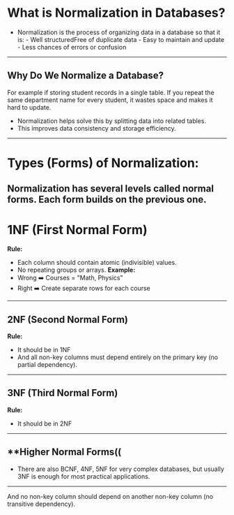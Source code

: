 # **What is Normalization in Databases?**
- Normalization is the process of organizing data in a database so that it is:
            - Well structuredFree of duplicate data
            - Easy to maintain and update
            - Less chances of errors or confusion
---
## **Why Do We Normalize a Database?**
For example if storing student records in a single table. If you repeat the same department name for every student, it wastes space and makes it hard to update.
- Normalization helps solve this by splitting data into related tables.
-  This improves data consistency and storage efficiency.
---
# **Types (Forms) of Normalization:**
Normalization has several levels called normal forms. Each form builds on the previous one.
---
# **1NF (First Normal Form)**
**Rule:**
- Each column should contain atomic (indivisible) values.
- No repeating groups or arrays.
**Example:**
- Wrong ➡️ Courses = "Math, Physics"
- Right ➡️ Create separate rows for each course
---
## **2NF (Second Normal Form)**
**Rule:**
- It should be in 1NF
- And all non-key columns must depend entirely on the primary key (no partial dependency).
---
## **3NF (Third Normal Form)**
**Rule:**
- It should be in 2NF
---
## **Higher Normal Forms((
- There are also BCNF, 4NF, 5NF for very complex databases, but usually 3NF is enough for most practical applications.
---

And no non-key column should depend on another non-key column (no transitive dependency).
